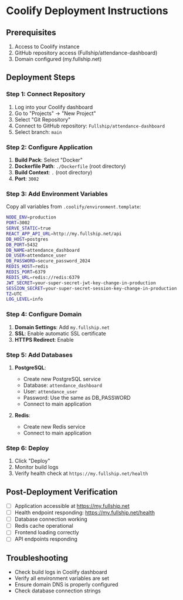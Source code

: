 # Coolify Deployment Instructions

## Prerequisites
1. Access to Coolify instance
2. GitHub repository access (Fullship/attendance-dashboard)
3. Domain configured (my.fullship.net)

## Deployment Steps

### Step 1: Connect Repository
1. Log into your Coolify dashboard
2. Go to "Projects" → "New Project"
3. Select "Git Repository"
4. Connect to GitHub repository: `Fullship/attendance-dashboard`
5. Select branch: `main`

### Step 2: Configure Application
1. **Build Pack**: Select "Docker"
2. **Dockerfile Path**: `./Dockerfile` (root directory)
3. **Build Context**: `.` (root directory)
4. **Port**: `3002`

### Step 3: Add Environment Variables
Copy all variables from `.coolify/environment.template`:

```bash
NODE_ENV=production
PORT=3002
SERVE_STATIC=true
REACT_APP_API_URL=http://my.fullship.net/api
DB_HOST=postgres
DB_PORT=5432
DB_NAME=attendance_dashboard
DB_USER=attendance_user
DB_PASSWORD=secure_password_2024
REDIS_HOST=redis
REDIS_PORT=6379
REDIS_URL=redis://redis:6379
JWT_SECRET=your-super-secret-jwt-key-change-in-production
SESSION_SECRET=your-super-secret-session-key-change-in-production
TZ=UTC
LOG_LEVEL=info
```

### Step 4: Configure Domain
1. **Domain Settings**: Add `my.fullship.net`
2. **SSL**: Enable automatic SSL certificate
3. **HTTPS Redirect**: Enable

### Step 5: Add Databases
1. **PostgreSQL**:
   - Create new PostgreSQL service
   - Database: `attendance_dashboard`
   - User: `attendance_user`
   - Password: Use the same as DB_PASSWORD
   - Connect to main application

2. **Redis**:
   - Create new Redis service
   - Connect to main application

### Step 6: Deploy
1. Click "Deploy"
2. Monitor build logs
3. Verify health check at `https://my.fullship.net/health`

## Post-Deployment Verification
- [ ] Application accessible at https://my.fullship.net
- [ ] Health endpoint responding: https://my.fullship.net/health
- [ ] Database connection working
- [ ] Redis cache operational
- [ ] Frontend loading correctly
- [ ] API endpoints responding

## Troubleshooting
- Check build logs in Coolify dashboard
- Verify all environment variables are set
- Ensure domain DNS is properly configured
- Check database connection strings

